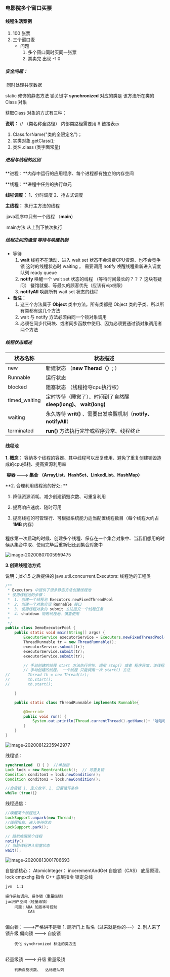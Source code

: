 ### 电影院多个窗口买票

#### 线程生活案例

1. 100 张票
2. 三个窗口麦
   - 问题
     1. 多个窗口同时买同一张票
     2. 票卖完 出现 -1 0 

##### 安全问题：

​	同时处理共享数据

static 修饰的静态方法 锁关键字  **synchronized** 对应的类是 该方法所在类的 Class 对象

获取Class 对象的方式有三种：

**说明：** // （类名称全路径） 内部类路径需要用 $ 链接表示

1. Class.forName("类的全限定名")；
2. 实类对象.getClass();
3. 类名.class (类字面常量)



##### 进程与线程的区别

**进程：**内存中运行的应用程序、每个进程都有独立的内存空间

**线程：**进程中任务的执行单元 

**线程调度：** 1、分时调度  2、抢占式调度

**主线程：** 执行主方法的线程

​	java程序中只有一个线程 （**main**）

​	main方法 从上到下依次执行

##### **线程之间的通信** 等待与唤醒机制

- 等待
  1. **wait** 线程不在活动、进入 wait set 状态不会浪费CPU资源、也不会竞争锁 这时的线程状态时 waiting 。 需要调用 notify 唤醒线程重新进入调度队列 ready queue  
  2. **notify** 唤醒一个 wait set 状态的线程 （等待时间最长的？？？ 这块有疑问） 餐馆就餐、等最久的顾客优先（应该有vip权限）
  3. **notifyAll** 唤醒所有 wait set 状态的线程 
- **备注：**
  1. 这三个方法属于 **Object** 类中方法。所有类都是 Object 类的子类、所以所有类都有这几个方法
  2. wait 与 notify 方法必须由同一个锁对象调用 
  3. 必须在同步代码块、或者同步函数中使用、因为必须要通过锁对象调用者两个方法

##### **线程状态概述**

| 状态名称      | 状态描述                                                     |
| ------------- | ------------------------------------------------------------ |
| new           | 新建状态 （**new Therad（）**; ）                            |
| Runnable      | 运行状态                                                     |
| blocked       | 阻塞状态 （线程抢夺cpu执行权）                               |
| timed_waiting | 定时等待（睡觉了）、时间到了自然醒 **sleep(long)、 wait(long)** |
| waiting       | 永久等待 **writ()** 、需要出发唤醒机制（**notify、notifyAll**） |
| terminated    | **run()** 方法执行完毕或程序异常、线程终止                   |

#### 线程池

**1. 概念：** 容纳多个线程的容器、其中线程可以反复使用、避免了重复创建销毁造成的cpu损耗、提高资源利用率

​		**容器 ---> 集合 （ArrayList、HashSet、LinkedList、HashMap）**

**2. 合理利用线程池的好处: **

1. 降低资源消耗、减少创建销毁次数、可重复利用

2. 提高响应速度、随时可用

3. 提高线程的可管理行、可根据系统能力适当配置线程数目（每个线程大约占 **1MB** 内存）

   ##### 

程序第一次启动的时候、创建多个线程、保存在一个集合对象中、当我们想用的时候从集合中取、使用完毕后重新归还到集合对象中 

![image-20200807005959475](images\线程池运行图解.png)



**3.创建线程池方式**

说明：jdk1.5 之后提供的 java.util.concurrent.Executors: 线程池的工程类

```java
/**
 * Executors 中提供了很多静态方法创建线程池
 * 使用线程池的步骤：
 *  1. 创建一个线程池 Executors.newFixedThreadPool
 *  2. 创建一个对象实现 Runnable 接口
 *  3. 使用线程对象的 submit 方法提交一个线程任务
 *  4. shutdown 销毁线程池、慎重使用
 *
 */
public class DemoExecutorPool {
    public static void main(String[] args) {
        ExecutorService executorService = Executors.newFixedThreadPool(2);
        ThreadRunnable tr = new ThreadRunnable();
        executorService.submit(tr);
        executorService.submit(tr);
        executorService.submit(tr);

        // 手动创建的线程 start 方法执行完毕、调用 stop() 或者 程序异常，该线程就会进入终止状态
        // 手动创建的线程、 一个线程 只能调用一次 start() 方法
//        Thread th = new Thread(tr);
//        th.start();
//        th.start();

    }

    public static class ThreadRunnable implements Runnable{

        @Override
        public void run() {
            System.out.println(Thread.currentThread().getName()+ "哇哈哈哈的线程");
        }
    }
}
```



![image-20200812235942977](images\线程状态图.png)



线程锁：

```java
synchronized （）{ }  //单独锁
Lock lock = new ReentrantLock();  // 可重复锁
Condition conditon1 = lock.newCondition();
Condition conditon2 = lock.newCondition();

//自旋锁 1. 定义枚举、2. 设置循环条件 
while (true){}
```

线程通信：

```java
//唤醒某个线程进入
LockSupport.unpark(new Thread);
//线程阻塞、进入等待状态
LockSupport.park();

// 随机唤醒某个线程
notify()
// 当前线程进入阻塞状态
wait();
```



![image-20200813001706693](images\线程知识图谱.png)



自旋锁核心：
	AtomicInteger： incerementAndGet  自旋锁（CAS）
	底层原理、  lock cmpxchg 指令  C++ 底层指令 锁定总线
	

	jvm  1:1
	
	操作系统调用、操作锁（重量级锁）
	juc用户空间（轻量级锁）
		问题：ABA 加版本号控制
			  CAS 


​			  
	偏向锁：--->严格讲不是锁 
		1. 厕所门上 贴名（过来就是你的---）
		2. 别人来了 锁升级   偏向锁 ---> 自旋锁
		
		优化 synchronized 标注的类方法


​		
		轻量级锁 ---> 升级 重量级锁
		
		判断自旋次数、  达标进队列